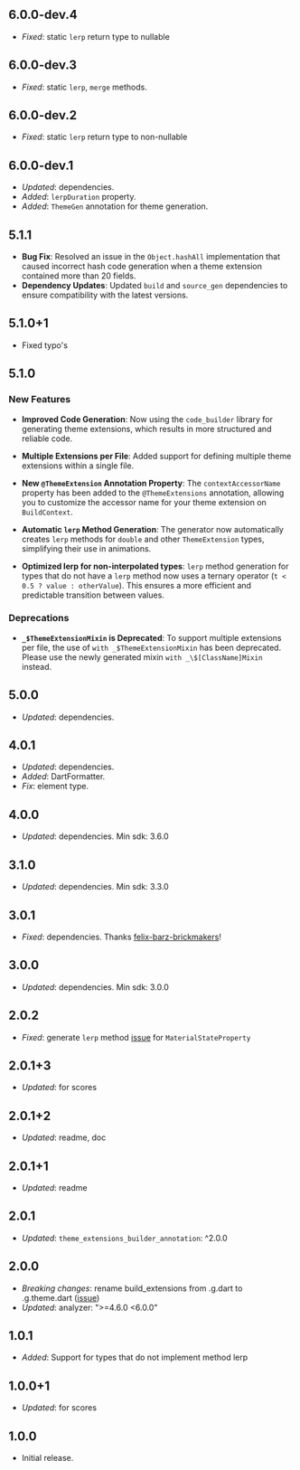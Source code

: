 ## 6.0.0-dev.4

- *Fixed*: static `lerp` return type to nullable

## 6.0.0-dev.3

- *Fixed*: static `lerp`, `merge` methods.

## 6.0.0-dev.2

- *Fixed*: static `lerp` return type to non-nullable

## 6.0.0-dev.1

- *Updated*: dependencies.
- *Added*: `lerpDuration` property.
- *Added*: `ThemeGen` annotation for theme generation.

## 5.1.1

- **Bug Fix**: Resolved an issue in the `Object.hashAll` implementation that caused incorrect hash code generation when a theme extension contained more than 20 fields.
- **Dependency Updates**: Updated `build` and `source_gen` dependencies to ensure compatibility with the latest versions.

## 5.1.0+1

- Fixed typo's

## 5.1.0

### New Features

- **Improved Code Generation**: Now using the `code_builder` library for generating theme extensions, which results in more structured and reliable code.

- **Multiple Extensions per File**: Added support for defining multiple theme extensions within a single file.

- **New `@ThemeExtension` Annotation Property**: The `contextAccessorName` property has been added to the `@ThemeExtensions` annotation, allowing you to customize the accessor name for your theme extension on `BuildContext`.

- **Automatic `lerp` Method Generation**: The generator now automatically creates `lerp` methods for `double` and other `ThemeExtension` types, simplifying their use in animations.

- **Optimized lerp for non-interpolated types**: `lerp` method generation for types that do not have a `lerp` method now uses a ternary operator (`t < 0.5 ? value : otherValue`). This ensures a more efficient and predictable transition between values.

### Deprecations

- **`_$ThemeExtensionMixin` is Deprecated**: To support multiple extensions per file, the use of `with _$ThemeExtensionMixin` has been deprecated. Please use the newly generated mixin `with _\$[ClassName]Mixin` instead.

## 5.0.0

- *Updated*: dependencies.

## 4.0.1

- *Updated*: dependencies.
- *Added*: DartFormatter.
- *Fix*: element type.

## 4.0.0

- *Updated*: dependencies. Min sdk: 3.6.0

## 3.1.0

- *Updated*: dependencies. Min sdk: 3.3.0

## 3.0.1

- *Fixed*: dependencies. Thanks [felix-barz-brickmakers](https://github.com/felix-barz-brickmakers)!

## 3.0.0

- *Updated*: dependencies. Min sdk: 3.0.0

## 2.0.2

- *Fixed*: generate `lerp` method [issue](https://github.com/pro100andrey/theme_extensions_builder/issues/8) for `MaterialStateProperty`

## 2.0.1+3

- *Updated*: for scores

## 2.0.1+2

- *Updated*: readme, doc

## 2.0.1+1

- *Updated*: readme

## 2.0.1

- *Updated*: `theme_extensions_builder_annotation`: ^2.0.0

## 2.0.0

- *Breaking changes*: rename build_extensions from .g.dart to .g.theme.dart ([issue](https://github.com/pro100andrey/theme_extensions_builder/issues/2))
- *Updated*: analyzer: ">=4.6.0 <6.0.0"

## 1.0.1

- *Added*: Support for types that do not implement method lerp

## 1.0.0+1

- *Updated*: for scores

## 1.0.0

- Initial release.
